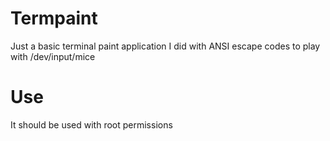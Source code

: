 # Termpaint
Just a basic terminal paint application I did with ANSI escape codes to play with /dev/input/mice

# Use
It should be used with root permissions
